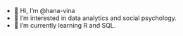 - 👋 Hi, I’m @hana-vina
- 👀 I’m interested in data analytics and social psychology.
- 🌱 I’m currently learning R and SQL.
<!---
hana-vina/hana-vina is a ✨ special ✨ repository because its `README.md` (this file) appears on your GitHub profile.
You can click the Preview link to take a look at your changes.
--->
